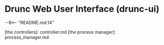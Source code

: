 # Drunc Web User Interface (drunc-ui)

--8<-- "README.md:14"

[the controllers]: controller.md <!-- markdownlint-disable-line MD053 -->
[the process manager]: process_manager.md <!-- markdownlint-disable-line MD053 -->

